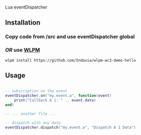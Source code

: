 Lua eventDispatcher 

## Installation

### Copy code from /src and use eventDispatcher global

### *OR* use [WLPM](https://github.com/Indaxia/wc3-wlpm-module-manager)
```
wlpm install https://github.com/Indaxia/wlpm-wc3-demo-hello
```

## Usage

```lua

-- subscription on the event
eventDispatcher.on("my.event.a", function(event)
    print("Callback A 1: " .. event.data)
end)

-- ... another file ...

-- dispatch with any data  
eventDispatcher.dispatch("my.event.a", "Dispatch A 1 Data")

```
